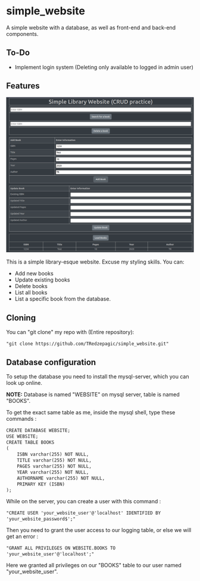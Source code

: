 # simple_website
A simple website with a database, as well as front-end and back-end components.

## To-Do
- Implement login system (Deleting only available to logged in admin user)
  
## Features
![Looks :)](/assets/looks.png)

This is a simple library-esque website. Excuse my styling skills.
You can:
- Add new books
- Update existing books
- Delete books
- List all books
- List a specific book
from the database.

## Cloning
You can "git clone" my repo with (Entire repository):

```
"git clone https://github.com/TRedzepagic/simple_website.git"
```

## Database configuration
To setup the database you need to install the mysql-server, which you can look up online.

**NOTE:** Database is named "WEBSITE" on mysql server, table is named "BOOKS".

To get the exact same table as me, inside the mysql shell, type these commands :
```
CREATE DATABASE WEBSITE;
USE WEBSITE;
CREATE TABLE BOOKS
(
    ISBN varchar(255) NOT NULL,
    TITLE varchar(255) NOT NULL,
    PAGES varchar(255) NOT NULL,
    YEAR varchar(255) NOT NULL,
    AUTHORNAME varchar(255) NOT NULL,
    PRIMARY KEY (ISBN)
);
```
While on the server, you can create a user with this command :

```
"CREATE USER 'your_website_user'@'localhost' IDENTIFIED BY 'your_website_password$';"
```
Then you need to grant the user access to our logging table, or else we will get an error :

```
"GRANT ALL PRIVILEGES ON WEBSITE.BOOKS TO 'your_website_user'@'localhost';"
```
Here we granted all privileges on our "BOOKS" table to our user named "your_website_user".